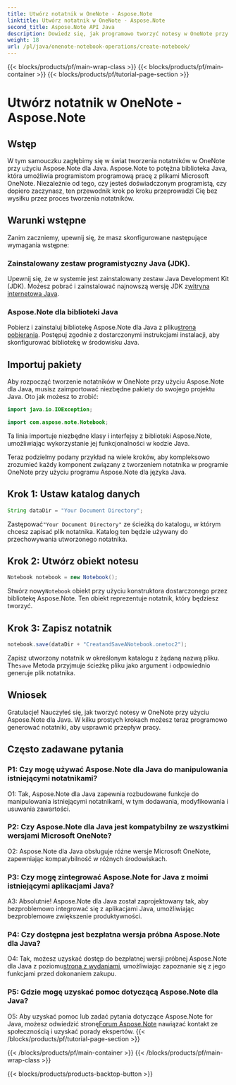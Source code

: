 ```yaml
---
title: Utwórz notatnik w OneNote - Aspose.Note
linktitle: Utwórz notatnik w OneNote - Aspose.Note
second_title: Aspose.Note API Java
description: Dowiedz się, jak programowo tworzyć notesy w OneNote przy użyciu Aspose.Note dla Java. Usprawnij swój przepływ pracy dzięki temu przewodnikowi krok po kroku.
weight: 18
url: /pl/java/onenote-notebook-operations/create-notebook/
---
```


{{< blocks/products/pf/main-wrap-class >}}
{{< blocks/products/pf/main-container >}}
{{< blocks/products/pf/tutorial-page-section >}}

# Utwórz notatnik w OneNote - Aspose.Note

## Wstęp

W tym samouczku zagłębimy się w świat tworzenia notatników w OneNote przy użyciu Aspose.Note dla Java. Aspose.Note to potężna biblioteka Java, która umożliwia programistom programową pracę z plikami Microsoft OneNote. Niezależnie od tego, czy jesteś doświadczonym programistą, czy dopiero zaczynasz, ten przewodnik krok po kroku przeprowadzi Cię bez wysiłku przez proces tworzenia notatników.

## Warunki wstępne

Zanim zaczniemy, upewnij się, że masz skonfigurowane następujące wymagania wstępne:

### Zainstalowany zestaw programistyczny Java (JDK).

Upewnij się, że w systemie jest zainstalowany zestaw Java Development Kit (JDK). Możesz pobrać i zainstalować najnowszą wersję JDK z[witryna internetowa Java](https://www.oracle.com/java/technologies/javase-jdk15-downloads.html).

### Aspose.Note dla biblioteki Java

 Pobierz i zainstaluj bibliotekę Aspose.Note dla Java z pliku[strona pobierania](https://releases.aspose.com/note/java/). Postępuj zgodnie z dostarczonymi instrukcjami instalacji, aby skonfigurować bibliotekę w środowisku Java.

## Importuj pakiety

Aby rozpocząć tworzenie notatników w OneNote przy użyciu Aspose.Note dla Java, musisz zaimportować niezbędne pakiety do swojego projektu Java. Oto jak możesz to zrobić:

```java
import java.io.IOException;

import com.aspose.note.Notebook;
```

Ta linia importuje niezbędne klasy i interfejsy z biblioteki Aspose.Note, umożliwiając wykorzystanie jej funkcjonalności w kodzie Java.

Teraz podzielmy podany przykład na wiele kroków, aby kompleksowo zrozumieć każdy komponent związany z tworzeniem notatnika w programie OneNote przy użyciu programu Aspose.Note dla języka Java.

## Krok 1: Ustaw katalog danych

```java
String dataDir = "Your Document Directory";
```

 Zastępować`"Your Document Directory"` ze ścieżką do katalogu, w którym chcesz zapisać plik notatnika. Katalog ten będzie używany do przechowywania utworzonego notatnika.

## Krok 2: Utwórz obiekt notesu

```java
Notebook notebook = new Notebook();
```

 Stwórz nowy`Notebook` obiekt przy użyciu konstruktora dostarczonego przez bibliotekę Aspose.Note. Ten obiekt reprezentuje notatnik, który będziesz tworzyć.

## Krok 3: Zapisz notatnik

```java
notebook.save(dataDir + "CreatandSaveANotebook.onetoc2");
```

 Zapisz utworzony notatnik w określonym katalogu z żądaną nazwą pliku. The`save` Metoda przyjmuje ścieżkę pliku jako argument i odpowiednio generuje plik notatnika.

## Wniosek

Gratulacje! Nauczyłeś się, jak tworzyć notesy w OneNote przy użyciu Aspose.Note dla Java. W kilku prostych krokach możesz teraz programowo generować notatniki, aby usprawnić przepływ pracy.

## Często zadawane pytania

### P1: Czy mogę używać Aspose.Note dla Java do manipulowania istniejącymi notatnikami?

O1: Tak, Aspose.Note dla Java zapewnia rozbudowane funkcje do manipulowania istniejącymi notatnikami, w tym dodawania, modyfikowania i usuwania zawartości.

### P2: Czy Aspose.Note dla Java jest kompatybilny ze wszystkimi wersjami Microsoft OneNote?

O2: Aspose.Note dla Java obsługuje różne wersje Microsoft OneNote, zapewniając kompatybilność w różnych środowiskach.

### P3: Czy mogę zintegrować Aspose.Note for Java z moimi istniejącymi aplikacjami Java?

A3: Absolutnie! Aspose.Note dla Java został zaprojektowany tak, aby bezproblemowo integrować się z aplikacjami Java, umożliwiając bezproblemowe zwiększenie produktywności.

### P4: Czy dostępna jest bezpłatna wersja próbna Aspose.Note dla Java?

 O4: Tak, możesz uzyskać dostęp do bezpłatnej wersji próbnej Aspose.Note dla Java z poziomu[strona z wydaniami](https://releases.aspose.com/), umożliwiając zapoznanie się z jego funkcjami przed dokonaniem zakupu.

### P5: Gdzie mogę uzyskać pomoc dotyczącą Aspose.Note dla Java?

 O5: Aby uzyskać pomoc lub zadać pytania dotyczące Aspose.Note for Java, możesz odwiedzić stronę[Forum Aspose.Note](https://forum.aspose.com/c/note/28) nawiązać kontakt ze społecznością i uzyskać porady ekspertów.
{{< /blocks/products/pf/tutorial-page-section >}}

{{< /blocks/products/pf/main-container >}}
{{< /blocks/products/pf/main-wrap-class >}}

{{< blocks/products/products-backtop-button >}}

